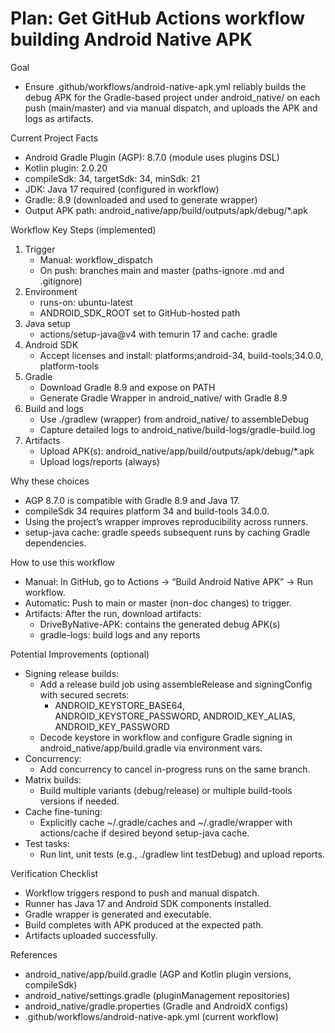 # Plan: Get GitHub Actions workflow building Android Native APK

Goal
- Ensure .github/workflows/android-native-apk.yml reliably builds the debug APK for the Gradle-based project under android_native/ on each push (main/master) and via manual dispatch, and uploads the APK and logs as artifacts.

Current Project Facts
- Android Gradle Plugin (AGP): 8.7.0 (module uses plugins DSL)
- Kotlin plugin: 2.0.20
- compileSdk: 34, targetSdk: 34, minSdk: 21
- JDK: Java 17 required (configured in workflow)
- Gradle: 8.9 (downloaded and used to generate wrapper)
- Output APK path: android_native/app/build/outputs/apk/debug/*.apk

Workflow Key Steps (implemented)
1) Trigger
   - Manual: workflow_dispatch
   - On push: branches main and master (paths-ignore .md and .gitignore)
2) Environment
   - runs-on: ubuntu-latest
   - ANDROID_SDK_ROOT set to GitHub-hosted path
3) Java setup
   - actions/setup-java@v4 with temurin 17 and cache: gradle
4) Android SDK
   - Accept licenses and install: platforms;android-34, build-tools;34.0.0, platform-tools
5) Gradle
   - Download Gradle 8.9 and expose on PATH
   - Generate Gradle Wrapper in android_native/ with Gradle 8.9
6) Build and logs
   - Use ./gradlew (wrapper) from android_native/ to assembleDebug
   - Capture detailed logs to android_native/build-logs/gradle-build.log
7) Artifacts
   - Upload APK(s): android_native/app/build/outputs/apk/debug/*.apk
   - Upload logs/reports (always)

Why these choices
- AGP 8.7.0 is compatible with Gradle 8.9 and Java 17.
- compileSdk 34 requires platform 34 and build-tools 34.0.0.
- Using the project’s wrapper improves reproducibility across runners.
- setup-java cache: gradle speeds subsequent runs by caching Gradle dependencies.

How to use this workflow
- Manual: In GitHub, go to Actions → “Build Android Native APK” → Run workflow.
- Automatic: Push to main or master (non-doc changes) to trigger.
- Artifacts: After the run, download artifacts:
  - DriveByNative-APK: contains the generated debug APK(s)
  - gradle-logs: build logs and any reports

Potential Improvements (optional)
- Signing release builds:
  - Add a release build job using assembleRelease and signingConfig with secured secrets:
    - ANDROID_KEYSTORE_BASE64, ANDROID_KEYSTORE_PASSWORD, ANDROID_KEY_ALIAS, ANDROID_KEY_PASSWORD
  - Decode keystore in workflow and configure Gradle signing in android_native/app/build.gradle via environment vars.
- Concurrency:
  - Add concurrency to cancel in-progress runs on the same branch.
- Matrix builds:
  - Build multiple variants (debug/release) or multiple build-tools versions if needed.
- Cache fine-tuning:
  - Explicitly cache ~/.gradle/caches and ~/.gradle/wrapper with actions/cache if desired beyond setup-java cache.
- Test tasks:
  - Run lint, unit tests (e.g., ./gradlew lint testDebug) and upload reports.

Verification Checklist
- Workflow triggers respond to push and manual dispatch.
- Runner has Java 17 and Android SDK components installed.
- Gradle wrapper is generated and executable.
- Build completes with APK produced at the expected path.
- Artifacts uploaded successfully.

References
- android_native/app/build.gradle (AGP and Kotlin plugin versions, compileSdk)
- android_native/settings.gradle (pluginManagement repositories)
- android_native/gradle.properties (Gradle and AndroidX configs)
- .github/workflows/android-native-apk.yml (current workflow)
